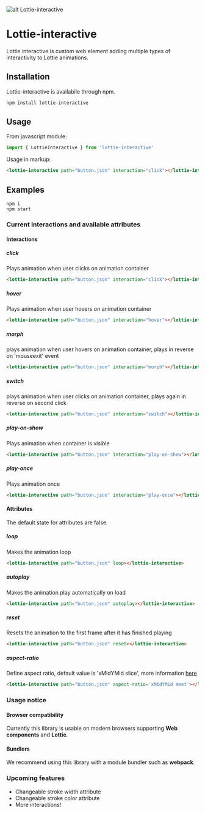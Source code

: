![alt Lottie-interactive](https://github.com/samuelOsborne/Lottie-interactive/blob/master/lottie-interactive.png?raw=true)

# Lottie-interactive

Lottie interactive is custom web element adding multiple types of interactivity to Lottie animations.

## Installation

Lottie-interactive is availabile through npm.

```bash
npm install lottie-interactive
```

## Usage
From javascript module:
```javascript
import { LottieInteractive } from 'lottie-interactive'
```

Usage in markup:

```HTML
<lottie-interactive path="button.json" interaction="click"></lottie-interactive>
```

## Examples

```shell
npm i
npm start
```

### Current interactions and available attributes

#### Interactions

##### click
Plays animation when user clicks on animation container
```HTML
<lottie-interactive path="button.json" interaction="click"></lottie-interactive>
```

##### hover
Plays animation when user hovers on animation container
```HTML
<lottie-interactive path="button.json" interaction="hover"></lottie-interactive>
```

##### morph
plays animation when user hovers on animation container, plays in reverse on 'mouseexit' event
```HTML
<lottie-interactive path="button.json" interaction="morph"></lottie-interactive>
```

##### switch
plays animation when user clicks on animation container, plays again in reverse on second click
```HTML
<lottie-interactive path="button.json" interaction="switch"></lottie-interactive>
```

##### play-on-show
Plays animation when container is visible
```HTML
<lottie-interactive path="button.json" interaction="play-on-show"></lottie-interactive>
```

##### play-once
Plays animation once
```HTML
<lottie-interactive path="button.json" interaction="play-once"></lottie-interactive>
```

#### Attributes

The default state for attributes are false.

##### loop
Makes the animation loop
```HTML
<lottie-interactive path="button.json" loop></lottie-interactive>
```

##### autoplay
Makes the animation play automatically on load
```HTML
<lottie-interactive path="button.json" autoplay></lottie-interactive>
```

##### reset
Resets the animation to the first frame after it has finished playing
```HTML
<lottie-interactive path="button.json" reset></lottie-interactive>
```

##### aspect-ratio
Define aspect ratio, default value is 'xMidYMid slice', more information [here](https://developer.mozilla.org/en-US/docs/Web/SVG/Attribute/preserveAspectRatio)
```HTML
<lottie-interactive path="button.json" aspect-ratio='xMidYMid meet'></lottie-interactive>
```

### Usage notice

#### Browser compatibility

Currently this library is usable on modern browsers supporting **Web components** and **Lottie**.


#### Bundlers

We recommend using this library with a module bundler such as **webpack**.

### Upcoming features

- Changeable stroke width attribute
- Changeable stroke color attribute
- More interactions!
